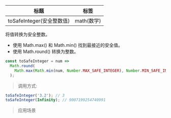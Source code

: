 | 标题                      | 标签       |
| ------------------------- | ---------- |
| toSafeInteger(安全整数值) | math(数学) |

将值转换为安全整数。

- 使用 Math.max() 和 Math.min() 找到最接近的安全值。
- 使用 Math.round() 转换为整数。

```js
const toSafeInteger = num =>
  Math.round(
    Math.max(Math.min(num, Number.MAX_SAFE_INTEGER), Number.MIN_SAFE_INTEGER)
  );
```

> 调用方式:

```js
toSafeInteger('3.2'); // 3
toSafeInteger(Infinity); // 9007199254740991
```

> 应用场景
